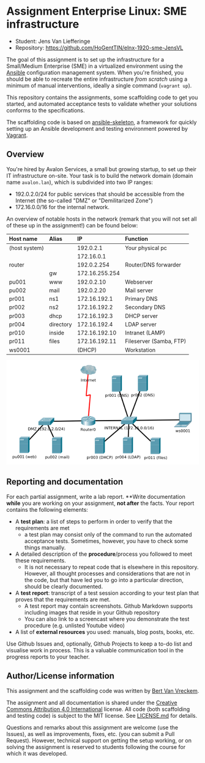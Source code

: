 # Assignment Enterprise Linux: SME infrastructure

- Student: Jens Van Liefferinge
- Repository: https://github.com/HoGentTIN/elnx-1920-sme-JensVL

The goal of this assignment is to set up the infrastructure for a Small/Medium Enterprise (SME) in a virtualized environment using the [Ansible](https://ansible.com/) configuration management system. When you're finished, you should be able to recreate the entire infrastructure *from scratch* using a minimum of manual interventions, ideally a single command (`vagrant up`).

This repository contains the assignments, some scaffolding code to get you started, and automated acceptance tests to validate whether your solutions conforms to the specifications.

The scaffolding code is based on [ansible-skeleton](https://github.com/bertvv/ansible-skeleton), a framework for quickly setting up an Ansible development and testing environment powered by [Vagrant](https://vagrantup.com).

## Overview

You're hired by Avalon Services, a small but growing startup, to set up their IT infrastructure on-site. Your task is to build the network domain (domain name `avalon.lan`), which is subdivided into two IP ranges:

- 192.0.2.0/24 for public services that should be accessible from the Internet (the so-called "DMZ" or "Demilitarized Zone")
- 172.16.0.0/16 for the internal network.

An overview of notable hosts in the network (remark that you will not set all of these up in the assignment!) can be found below:

| Host name     | Alias     | IP             | Function                 |
| :---          | :---      | :---           | :---                     |
| (host system) |           | 192.0.2.1      | Your physical pc         |
|               |           | 172.16.0.1     |                          |
| router        |           | 192.0.2.254    | Router/DNS forwarder     |
|               | gw        | 172.16.255.254 |                          |
| pu001         | www       | 192.0.2.10     | Webserver                |
| pu002         | mail      | 192.0.2.20     | Mail server              |
| pr001         | ns1       | 172.16.192.1   | Primary DNS              |
| pr002         | ns2       | 172.16.192.2   | Secondary DNS            |
| pr003         | dhcp      | 172.16.192.3   | DHCP server              |
| pr004         | directory | 172.16.192.4   | LDAP server              |
| pr010         | inside    | 172.16.192.10  | Intranet (LAMP)          |
| pr011         | files     | 172.16.192.11  | Fileserver (Samba, FTP)  |
| ws0001        |           | (DHCP)         | Workstation              |

![Diagram of the network to be set up](assignment/avalon-network.png)

## Reporting and documentation

For each partial assignment, write a lab report. **Write documentation **while** you are working on your assignment, **not after** the facts. Your report contains the following elements:

- A **test plan**: a list of steps to perform in order to verify that the requirements are met
    - a test plan may consist only of the command to run the automated acceptance tests. Sometimes, however, you have to check some things manually.
- A detailed description of the **procedure**/process you followed to meet these requirements.
    - It is not necessary to repeat code that is elsewhere in this repository. However, all thought processes and considerations that are not in the code, but that have led you to go into a particular direction, should be clearly documented.
- A **test report**: transcript of a test session according to your test plan that proves that the requirements are met.
    - A test report may contain screenshots. Github Markdown supports including images that reside in your Github repository
    - You can also link to a screencast where you demonstrate the test procedure (e.g. unlisted Youtube video)
- A list of **external resources** you used: manuals, blog posts, books, etc.

Use Github Issues and, optionally, Github Projects to keep a to-do list and visualise work in process. This is a valuable communication tool in the progress reports to your teacher.

## Author/License information

This assignment and the scaffolding code was written by [Bert Van Vreckem](https://github.com/bertvv/).

The assignment and all documentation is shared under the [Creative Commons Attribution 4.0 International](http://creativecommons.org/licenses/by/4.0/) license. All code (both scaffolding and testing code) is subject to the MIT license. See [LICENSE.md](LICENSE.md) for details.

Questions and remarks about this assignment are welcome (use the Issues), as well as improvements, fixes, etc. (you can submit a Pull Request). However, technical support on getting the setup working, or on solving the assignment is reserved to students following the course for which it was developed.
